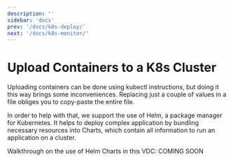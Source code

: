 ```yaml
---
description: ''
sidebar: 'docs'
prev: '/docs/k8s-deploy/'
next: '/docs/k8s-monitor/'
---
```


# Upload Containers to a K8s Cluster

Uploading containers can be done using kubectl instructions, but doing it this way brings some inconveniences. Replacing just a couple of values in a file obliges you to copy-paste the entire file.

In order to help with that, we support the use of Helm, a package manager for Kubernetes. It helps to deploy complex application by bundling necessary resources into Charts, which contain all information to run an application on a cluster.

Walkthrough on the use of Helm Charts in this VDC: COMING SOON
